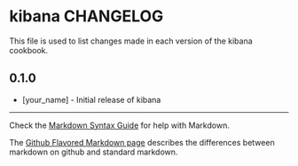 kibana CHANGELOG
================

This file is used to list changes made in each version of the kibana cookbook.

0.1.0
-----
- [your_name] - Initial release of kibana

- - -
Check the [Markdown Syntax Guide](http://daringfireball.net/projects/markdown/syntax) for help with Markdown.

The [Github Flavored Markdown page](http://github.github.com/github-flavored-markdown/) describes the differences between markdown on github and standard markdown.
